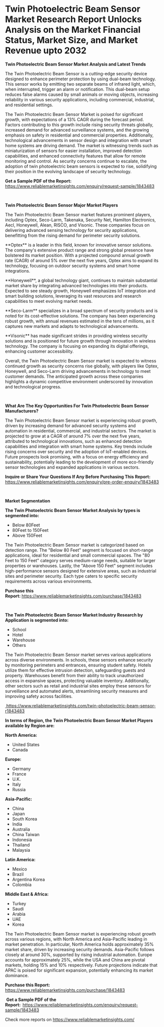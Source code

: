 <p><h1>Twin Photoelectric Beam Sensor Market Research Report Unlocks Analysis on the Market Financial Status, Market Size, and Market Revenue upto 2032</h1></p><p><strong>Twin Photoelectric Beam Sensor Market Analysis and Latest Trends</strong></p>
<p><p>The Twin Photoelectric Beam Sensor is a cutting-edge security device designed to enhance perimeter protection by using dual-beam technology. This sensor works by emitting two separate beams of infrared light, which, when interrupted, trigger an alarm or notification. This dual-beam setup reduces false alarms caused by small animals or moving objects, increasing reliability in various security applications, including commercial, industrial, and residential settings.</p><p>The Twin Photoelectric Beam Sensor Market is poised for significant growth, with expectations of a 13% CAGR during the forecast period. Factors contributing to this growth include rising security threats globally, increased demand for advanced surveillance systems, and the growing emphasis on safety in residential and commercial properties. Additionally, technological advancements in sensor design and integration with smart home systems are driving demand. The market is witnessing trends such as miniaturization of sensors for easier installation, improved detection capabilities, and enhanced connectivity features that allow for remote monitoring and control. As security concerns continue to escalate, the adoption of twin photoelectric beam sensors is expected to rise, solidifying their position in the evolving landscape of security technology.</p></p>
<p><strong>Get a Sample PDF of the Report:&nbsp;</strong> <a href="https://www.reliablemarketinsights.com/enquiry/request-sample/1843483?utm_campaign=2282&utm_medium=2&utm_source=Github&utm_content=ia&utm_term=13022025&utm_id=twin-photoelectric-beam-sensor">https://www.reliablemarketinsights.com/enquiry/request-sample/1843483</a></p>
<p>&nbsp;</p>
<p><strong>Twin Photoelectric Beam Sensor Major Market Players</strong></p>
<p><p>The Twin Photoelectric Beam Sensor market features prominent players, including Optex, Seco-Larm, Takenaka, Security Net, Hamilton Electronics, Aecl, Honeywell, Alean, RISCO, and Visonic. These companies focus on delivering advanced sensing technology for security applications, benefitting from the rising demand for perimeter security solutions.</p><p>**Optex** is a leader in this field, known for innovative sensor solutions. The company's extensive product range and strong global presence have bolstered its market position. With a projected compound annual growth rate (CAGR) of around 5% over the next five years, Optex aims to expand its technology, focusing on outdoor security systems and smart home integrations.</p><p>**Honeywell**, a global technology giant, continues to maintain substantial market share by integrating advanced technologies into their products. Expected to see steady growth, Honeywell emphasizes IoT integration and smart building solutions, leveraging its vast resources and research capabilities to meet evolving market needs.</p><p>**Seco-Larm** specializes in a broad spectrum of security products and is noted for its cost-effective solutions. The company has been experiencing robust growth, with annual revenues estimated in the tens of millions, as it captures new markets and adapts to technological advancements.</p><p>**Visonic** has made significant strides in providing wireless security solutions and is positioned for future growth through innovation in wireless technology. The company is focusing on expanding its digital offerings, enhancing customer accessibility.</p><p>Overall, the Twin Photoelectric Beam Sensor market is expected to witness continued growth as security concerns rise globally, with players like Optex, Honeywell, and Seco-Larm driving advancements in technology to meet customer demands. The anticipated growth across these companies highlights a dynamic competitive environment underscored by innovation and technological progress.</p></p>
<p>&nbsp;</p>
<p><strong>What Are The Key Opportunities For Twin Photoelectric Beam Sensor Manufacturers?</strong></p>
<p><p>The Twin Photoelectric Beam Sensor market is experiencing robust growth, driven by increasing demand for advanced security systems and automation in residential, commercial, and industrial sectors. The market is projected to grow at a CAGR of around 7% over the next five years, attributed to technological innovations, such as enhanced detection capabilities and integration with smart home systems. Key trends include rising concerns over security and the adoption of IoT-enabled devices. Future prospects look promising, with a focus on energy efficiency and sustainability, potentially leading to the development of more eco-friendly sensor technologies and expanded applications in various sectors.</p></p>
<p><strong>Inquire or Share Your Questions If Any Before Purchasing This Report:</strong> <a href="https://www.reliablemarketinsights.com/enquiry/pre-order-enquiry/1843483?utm_campaign=2282&utm_medium=2&utm_source=Github&utm_content=ia&utm_term=13022025&utm_id=twin-photoelectric-beam-sensor">https://www.reliablemarketinsights.com/enquiry/pre-order-enquiry/1843483</a></p>
<p>&nbsp;</p>
<p><strong>Market Segmentation</strong></p>
<p><strong>The Twin Photoelectric Beam Sensor Market Analysis by types is segmented into:</strong></p>
<p><ul><li>Below 80Feet</li><li>80Feet to 150Feet</li><li>Above 150Feet</li></ul></p>
<p><p>The Twin Photoelectric Beam Sensor market is categorized based on detection range. The "Below 80 Feet" segment is focused on short-range applications, ideal for residential and small commercial spaces. The "80 Feet to 150 Feet" category serves medium-range needs, suitable for larger properties or warehouses. Lastly, the "Above 150 Feet" segment includes high-performance sensors designed for extensive areas, such as industrial sites and perimeter security. Each type caters to specific security requirements across various environments.</p></p>
<p><strong>Purchase this Report:&nbsp;</strong><a href="https://www.reliablemarketinsights.com/purchase/1843483?utm_campaign=2282&utm_medium=2&utm_source=Github&utm_content=ia&utm_term=13022025&utm_id=twin-photoelectric-beam-sensor">https://www.reliablemarketinsights.com/purchase/1843483</a></p>
<p>&nbsp;</p>
<p><strong>The Twin Photoelectric Beam Sensor Market Industry Research by Application is segmented into:</strong></p>
<p><ul><li>School</li><li>Hotel</li><li>Warehouse</li><li>Others</li></ul></p>
<p><p>The Twin Photoelectric Beam Sensor market serves various applications across diverse environments. In schools, these sensors enhance security by monitoring perimeters and entrances, ensuring student safety. Hotels utilize them for effective intrusion detection, safeguarding guests and property. Warehouses benefit from their ability to track unauthorized access in expansive spaces, protecting valuable inventory. Additionally, other sectors such as retail and industrial sites employ these sensors for surveillance and automated alerts, streamlining security measures and improving safety across facilities.</p></p>
<p><a href="https://www.reliablemarketinsights.com/twin-photoelectric-beam-sensor-r1843483?utm_campaign=2282&utm_medium=2&utm_source=Github&utm_content=ia&utm_term=13022025&utm_id=twin-photoelectric-beam-sensor">&nbsp;https://www.reliablemarketinsights.com/twin-photoelectric-beam-sensor-r1843483</a></p>
<p><strong>In terms of Region, the Twin Photoelectric Beam Sensor Market Players available by Region are:</strong></p>
<p>
    <p> <strong> North America: </strong>
        <ul>
            <li>United States</li>
            <li>Canada</li>
        </ul>
        </p> 
    <p> <strong> Europe: </strong>
        <ul>
            <li>Germany</li>
            <li>France</li>
            <li>U.K.</li>
            <li>Italy</li>
            <li>Russia</li>
        </ul>
        </p> 
    <p> <strong> Asia-Pacific: </strong>
        <ul>
            <li>China</li>
            <li>Japan</li>
            <li>South Korea</li>
            <li>India</li>
            <li>Australia</li>
            <li>China Taiwan</li>
            <li>Indonesia</li>
            <li>Thailand</li>
            <li>Malaysia</li>
        </ul>
        </p> 
    <p> <strong> Latin America: </strong>
        <ul>
            <li>Mexico</li>
            <li>Brazil</li>
            <li>Argentina Korea</li>
            <li>Colombia</li>
        </ul>
        </p> 
    <p> <strong> Middle East & Africa: </strong>
        <ul>
            <li>Turkey</li>
            <li>Saudi</li>
            <li>Arabia</li>
            <li>UAE</li>
            <li>Korea</li>
        </ul>
    </p>
    </p>
<p><p>The Twin Photoelectric Beam Sensor market is experiencing robust growth across various regions, with North America and Asia-Pacific leading in market penetration. In particular, North America holds approximately 35% market share, driven by increasing security demands. Asia-Pacific follows closely at around 30%, supported by rising industrial automation. Europe accounts for approximately 25%, while the USA and China are pivotal markets, holding 15% and 10% respectively. Future projections indicate that APAC is poised for significant expansion, potentially enhancing its market dominance.</p></p>
<p><strong>Purchase this Report: </strong><a href="https://www.reliablemarketinsights.com/purchase/1843483?utm_campaign=2282&utm_medium=2&utm_source=Github&utm_content=ia&utm_term=13022025&utm_id=twin-photoelectric-beam-sensor">https://www.reliablemarketinsights.com/purchase/1843483</a></p>
<p>&nbsp;<strong>Get a Sample PDF of the Report:&nbsp;&nbsp;</strong><a href="https://www.reliablemarketinsights.com/enquiry/request-sample/1843483?utm_campaign=2282&utm_medium=2&utm_source=Github&utm_content=ia&utm_term=13022025&utm_id=twin-photoelectric-beam-sensor">https://www.reliablemarketinsights.com/enquiry/request-sample/1843483</a></p>
<p><strong></strong></p>
<p>Check more reports on <a href="https://www.reliablemarketinsights.com/?utm_campaign=2282&utm_medium=2&utm_source=Github&utm_content=ia&utm_term=13022025&utm_id=twin-photoelectric-beam-sensor">https://www.reliablemarketinsights.com/</a></p>